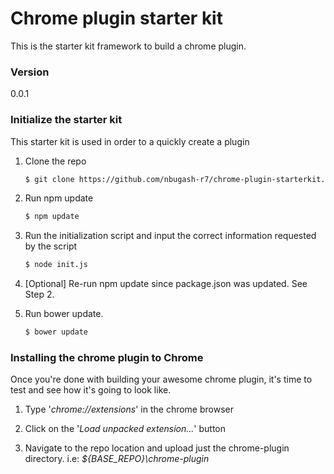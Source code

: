 # Chrome plugin starter kit
This is the starter kit framework to build a chrome plugin.

### Version
0.0.1

### Initialize the starter kit
This starter kit is used in order to a quickly create a plugin 

1. Clone the repo
    ```sh
    $ git clone https://github.com/nbugash-r7/chrome-plugin-starterkit.git [name-of-plugin]
    ```    

2. Run npm update
    ```sh
    $ npm update
    ```

3. Run the initialization script and input the correct information requested by the script
    ```sh
    $ node init.js
    ```

4. [Optional] Re-run npm update since package.json was updated. See Step 2.

5. Run bower update.
    ```sh
    $ bower update
    ```

### Installing the chrome plugin to Chrome
Once you're done with building your awesome chrome plugin, it's time to test and see how it's going to look like.

1. Type '<i>chrome://extensions</i>' in the chrome browser

2. Click on the '<i>Load unpacked extension...</i>' button

3. Navigate to the repo location and upload just the chrome-plugin directory. i.e: <i>${BASE_REPO}\chrome-plugin</i>
